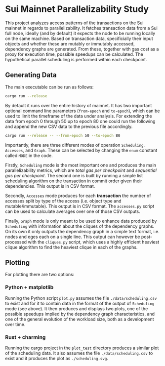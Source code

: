 # Sui Mainnet Parallelizability Study

This project analyzes access patterns of the transactions on the Sui mainnet in
regards to parallelizability. It fetches transaction data from a Sui full node,
ideally (and by default) it expects the node to be running locally on the same
machine. Based on transaction data, specificially their input objects and
whether these are mutably or immutably accessed, dependency graphs are
generated. From these, together with gas cost as a proxy for execution time,
possible speedups can be calculated. The hypothetical parallel scheduling is
performed within each checkpoint.

## Generating Data

The main executable can be run as follows:

```sh
cargo run --release
```

By default it runs over the entire history of mainnet. It has two important
optional command line parameters (`from-epoch` and `to-epoch`), which can be
used to limit the timeframe of the data under analysis. For extending the data
from epoch 0 through 50 up to epoch 80 one could run the following and append
the new CSV data to the previous file accordingly.

```sh
cargo run --release -- --from-epoch 50 --to-epoch 80
```

Importantly, there are three different modes of operation `Scheduling`,
`Accesses`, and `Graph`. These can be selected by changing the `enum` constant
called `MODE` in the code.

Firstly, `Scheduling` mode is the most important one and produces the main
parallelizability metrics, which are _total gas per checkpoint_ and _sequential
gas per checkpoint_. The second one is built by running a simple list scheduling
algorithm on the transaction in commit order given their dependencies. This
output is in CSV format.

Secondly, `Accesses` mode produces for each **transaction** the number of
accesses split by type of the access (i.e. object type and mutable/immutable).
This output is in CSV format. The `accesses.py` script can be used to calculate
averages over one of those CSV outputs.

Finally, `Graph` mode is only meant to be used to enhance data produced by
`Scheduling` with information about the cliques of the dependency graphs. On its
own it only outputs the dependency graph in a simple text format, i.e. nodes and
eges each on a single line. This output can however be post-processed with the
`cliques.py` script, which uses a highly efficient heaviest clique algorithm to
find the heaviest clique in each of the graphs.

## Plotting

For plotting there are two options:

### Python + matplotlib

Running the Python script `plot.py` assumes the file `./data/scheduling.csv` to
exist and for it to contain data in the format of the output of `Scheduling`
mode (see above). It then produces and displays two plots, one of the possible
speedups implied by the dependency graph characteristics, and one of the general
evolution of the workload size, both as a development over time.

### Rust + charming

Running the cargo project in the `plot_test` directory produces a similar plot
of the scheduling data. It also assumes the file `./data/scheduling.csv` to
exist and it produces the plot as `./scheduling.svg`.
